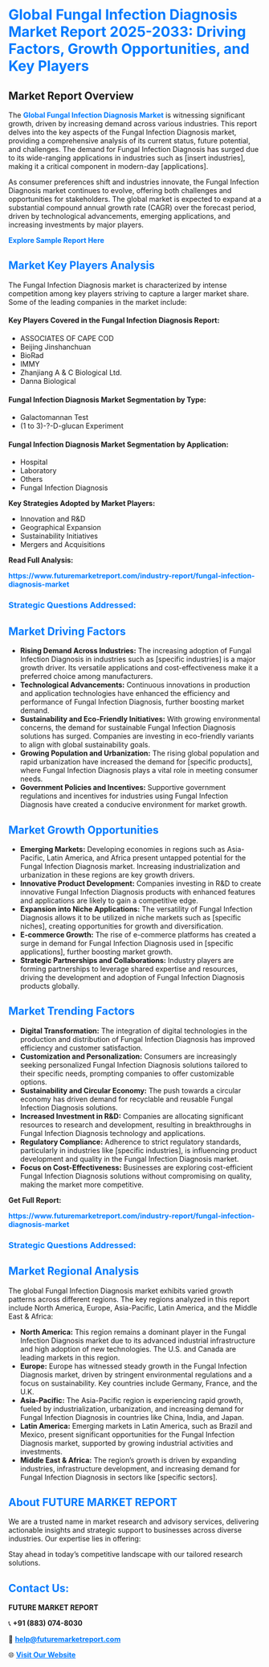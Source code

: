 <h1 style="color: #007BFF;">Global Fungal Infection Diagnosis Market Report 2025-2033: Driving Factors, Growth Opportunities, and Key Players</h1>

<section id="overview">
<h2>Market Report Overview</h2>
<p>The <a href="https://www.futuremarketreport.com/industry-report/fungal-infection-diagnosis-market" style="color: #007BFF; text-decoration: none;"><strong>Global Fungal Infection Diagnosis Market</strong></a> is witnessing significant growth, driven by increasing demand across various industries. This report delves into the key aspects of the Fungal Infection Diagnosis market, providing a comprehensive analysis of its current status, future potential, and challenges. The demand for Fungal Infection Diagnosis has surged due to its wide-ranging applications in industries such as [insert industries], making it a critical component in modern-day [applications].</p>
<p>As consumer preferences shift and industries innovate, the Fungal Infection Diagnosis market continues to evolve, offering both challenges and opportunities for stakeholders. The global market is expected to expand at a substantial compound annual growth rate (CAGR) over the forecast period, driven by technological advancements, emerging applications, and increasing investments by major players.</p>
</section>

<section id="overview">
<p><a href="https://www.futuremarketreport.com/request-sample/reportId=122211" style="color: #007BFF; text-decoration: none;"><strong>Explore Sample Report Here</strong></a></p>
</section>

<section id="key-players">
<h2 style="color: #007BFF;">Market Key Players Analysis</h2>
<p>The Fungal Infection Diagnosis market is characterized by intense competition among key players striving to capture a larger market share. Some of the leading companies in the market include:</p>
<h4>Key Players Covered in the Fungal Infection Diagnosis Report:</h4>
<ul><li>ASSOCIATES OF CAPE COD</li><li>Beijing Jinshanchuan</li><li>BioRad</li><li>IMMY</li><li>Zhanjiang A &amp; C Biological Ltd.</li><li>Danna Biological</li></ul>
<h4>Fungal Infection Diagnosis Market Segmentation by Type:</h4>
<ul><li>Galactomannan Test</li><li>(1 to 3)-?-D-glucan Experiment</li></ul>

<h4>Fungal Infection Diagnosis Market Segmentation by Application:</h4>
<ul><li>Hospital</li><li>Laboratory</li><li>Others</li><li>Fungal Infection Diagnosis</li></ul>
<p><strong>Key Strategies Adopted by Market Players:</strong></p>
<ul>
<li>Innovation and R&D</li>
<li>Geographical Expansion</li>
<li>Sustainability Initiatives</li>
<li>Mergers and Acquisitions</li>
</ul>
</section>

<section>
<p><strong>Read Full Analysis: </strong></p><a href="https://www.futuremarketreport.com/industry-report/fungal-infection-diagnosis-market" style="color: #007BFF; text-decoration: none;"><strong>https://www.futuremarketreport.com/industry-report/fungal-infection-diagnosis-market</strong></a>
<h3 style="color: #007BFF;">Strategic Questions Addressed:</h3>
</section>

<section id="driving-factors">
<h2 style="color: #007BFF;">Market Driving Factors</h2>
<ul>
<li><strong>Rising Demand Across Industries:</strong> The increasing adoption of Fungal Infection Diagnosis in industries such as [specific industries] is a major growth driver. Its versatile applications and cost-effectiveness make it a preferred choice among manufacturers.</li>
<li><strong>Technological Advancements:</strong> Continuous innovations in production and application technologies have enhanced the efficiency and performance of Fungal Infection Diagnosis, further boosting market demand.</li>
<li><strong>Sustainability and Eco-Friendly Initiatives:</strong> With growing environmental concerns, the demand for sustainable Fungal Infection Diagnosis solutions has surged. Companies are investing in eco-friendly variants to align with global sustainability goals.</li>
<li><strong>Growing Population and Urbanization:</strong> The rising global population and rapid urbanization have increased the demand for [specific products], where Fungal Infection Diagnosis plays a vital role in meeting consumer needs.</li>
<li><strong>Government Policies and Incentives:</strong> Supportive government regulations and incentives for industries using Fungal Infection Diagnosis have created a conducive environment for market growth.</li>
</ul>
</section>

<section id="growth-opportunities">
<h2 style="color: #007BFF;">Market Growth Opportunities</h2>
<ul>
<li><strong>Emerging Markets:</strong> Developing economies in regions such as Asia-Pacific, Latin America, and Africa present untapped potential for the Fungal Infection Diagnosis market. Increasing industrialization and urbanization in these regions are key growth drivers.</li>
<li><strong>Innovative Product Development:</strong> Companies investing in R&D to create innovative Fungal Infection Diagnosis products with enhanced features and applications are likely to gain a competitive edge.</li>
<li><strong>Expansion into Niche Applications:</strong> The versatility of Fungal Infection Diagnosis allows it to be utilized in niche markets such as [specific niches], creating opportunities for growth and diversification.</li>
<li><strong>E-commerce Growth:</strong> The rise of e-commerce platforms has created a surge in demand for Fungal Infection Diagnosis used in [specific applications], further boosting market growth.</li>
<li><strong>Strategic Partnerships and Collaborations:</strong> Industry players are forming partnerships to leverage shared expertise and resources, driving the development and adoption of Fungal Infection Diagnosis products globally.</li>
</ul>
</section>

<section id="trending-factors">
<h2 style="color: #007BFF;">Market Trending Factors</h2>
<ul>
<li><strong>Digital Transformation:</strong> The integration of digital technologies in the production and distribution of Fungal Infection Diagnosis has improved efficiency and customer satisfaction.</li>
<li><strong>Customization and Personalization:</strong> Consumers are increasingly seeking personalized Fungal Infection Diagnosis solutions tailored to their specific needs, prompting companies to offer customizable options.</li>
<li><strong>Sustainability and Circular Economy:</strong> The push towards a circular economy has driven demand for recyclable and reusable Fungal Infection Diagnosis solutions.</li>
<li><strong>Increased Investment in R&D:</strong> Companies are allocating significant resources to research and development, resulting in breakthroughs in Fungal Infection Diagnosis technology and applications.</li>
<li><strong>Regulatory Compliance:</strong> Adherence to strict regulatory standards, particularly in industries like [specific industries], is influencing product development and quality in the Fungal Infection Diagnosis market.</li>
<li><strong>Focus on Cost-Effectiveness:</strong> Businesses are exploring cost-efficient Fungal Infection Diagnosis solutions without compromising on quality, making the market more competitive.</li>
</ul>
</section>

<section>
<p><strong>Get Full Report: </strong></p><a href="https://www.futuremarketreport.com/industry-report/fungal-infection-diagnosis-market" style="color: #007BFF; text-decoration: none;"><strong>https://www.futuremarketreport.com/industry-report/fungal-infection-diagnosis-market</strong></a>
<h3 style="color: #007BFF;">Strategic Questions Addressed:</h3>
</section>


<section id="regional-analysis">
<h2 style="color: #007BFF;">Market Regional Analysis</h2>
<p>The global Fungal Infection Diagnosis market exhibits varied growth patterns across different regions. The key regions analyzed in this report include North America, Europe, Asia-Pacific, Latin America, and the Middle East & Africa:</p>
<ul>
<li><strong>North America:</strong> This region remains a dominant player in the Fungal Infection Diagnosis market due to its advanced industrial infrastructure and high adoption of new technologies. The U.S. and Canada are leading markets in this region.</li>
<li><strong>Europe:</strong> Europe has witnessed steady growth in the Fungal Infection Diagnosis market, driven by stringent environmental regulations and a focus on sustainability. Key countries include Germany, France, and the U.K.</li>
<li><strong>Asia-Pacific:</strong> The Asia-Pacific region is experiencing rapid growth, fueled by industrialization, urbanization, and increasing demand for Fungal Infection Diagnosis in countries like China, India, and Japan.</li>
<li><strong>Latin America:</strong> Emerging markets in Latin America, such as Brazil and Mexico, present significant opportunities for the Fungal Infection Diagnosis market, supported by growing industrial activities and investments.</li>
<li><strong>Middle East & Africa:</strong> The region’s growth is driven by expanding industries, infrastructure development, and increasing demand for Fungal Infection Diagnosis in sectors like [specific sectors].</li>
</ul>
</section>

<footer>
<h2 style="color: #007BFF;">About FUTURE MARKET REPORT</h2>
<p>We are a trusted name in market research and advisory services, delivering actionable insights and strategic support to businesses across diverse industries. Our expertise lies in offering:</p>

<p>Stay ahead in today’s competitive landscape with our tailored research solutions.</p>

<h2 style="color: #007BFF;">Contact Us:</h2>
<p><strong>FUTURE MARKET REPORT</strong></p>
<p>📞 <strong>+91 (883) 074-8030</strong></p>
<p>📧 <strong><a href="mailto:help@futuremarketreport.com" style="color: #007BFF;">help@futuremarketreport.com</a></strong></p>
<p>🌐 <strong><a href="https://www.futuremarketreport.com/" style="color: #007BFF;">Visit Our Website</a></strong></p>
</footer>